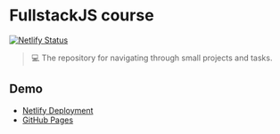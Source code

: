 # FullstackJS course

[![Netlify Status](https://api.netlify.com/api/v1/badges/6587ae13-0243-485b-ad80-c68ecf079bfe/deploy-status)](https://app.netlify.com/sites/unique-torte-94e7a7/deploys)

> 💻 The repository for navigating through small projects and tasks.

## Demo

- [Netlify Deployment](https://app.netlify.com/sites/unique-torte-94e7a7/deploys)
- [GitHub Pages](https://nm-tl.github.io/FullstackJS/)
